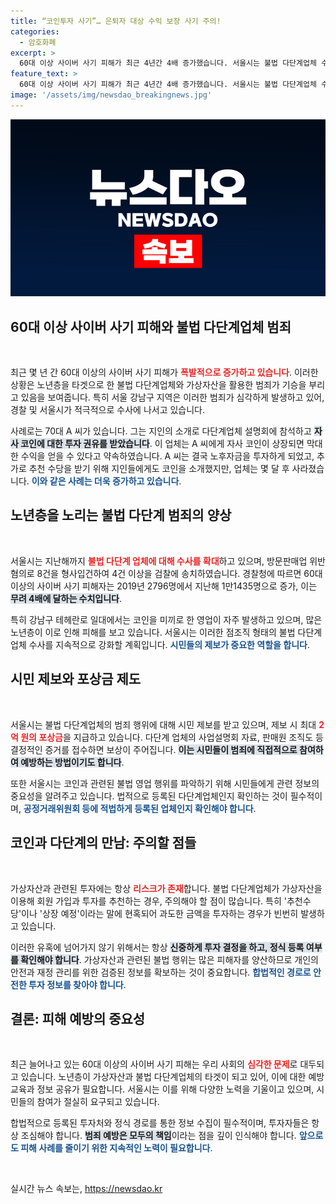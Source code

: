 ```yaml
---
title: “코인투자 사기”… 은퇴자 대상 수익 보장 사기 주의!
categories:
  - 암호화폐
excerpt: >
  60대 이상 사이버 사기 피해가 최근 4년간 4배 증가했습니다. 서울시는 불법 다단계업체 수사를 강화하며 시민 제보를 통해 최대 2억 원의 포상금을 지급합니다. 안전한 투자 정보가 절실한 지금, 씨가 난 허위 사기 웹의 실체를 파헤칩니다!
feature_text: >
  60대 이상 사이버 사기 피해가 최근 4년간 4배 증가했습니다. 서울시는 불법 다단계업체 수사를 강화하며 시민 제보를 통해 최대 2억 원의 포상금을 지급합니다. 안전한 투자 정보가 절실한 지금, 씨가 난 허위 사기 웹의 실체를 파헤칩니다!
image: '/assets/img/newsdao_breakingnews.jpg'
---
```


<p><img src="/assets/img/newsdao_breakingnews.jpg" alt="bookingtag 속보" /></p>

<h2 data-ke-size="size26">60대 이상 사이버 사기 피해와 불법 다단계업체 범죄</h2>

<p data-ke-size="size16">&nbsp;</p>

<p data-ke-size="size16">최근 몇 년 간 60대 이상의 사이버 사기 피해가 <b><span style="color: #ee2323;">폭발적으로 증가하고 있습니다</span></b>. 이러한 상황은 노년층을 타겟으로 한 불법 다단계업체와 가상자산을 활용한 범죄가 기승을 부리고 있음을 보여줍니다. 특히 서울 강남구 지역은 이러한 범죄가 심각하게 발생하고 있어, 경찰 및 서울시가 적극적으로 수사에 나서고 있습니다.</p>

<p data-ke-size="size16">사례로는 70대 A 씨가 있습니다. 그는 지인의 소개로 다단계업체 설명회에 참석하고 <b><span style="background-color: #21538527;">자사 코인에 대한 투자 권유를 받았습니다</span></b>. 이 업체는 A 씨에게 자사 코인이 상장되면 막대한 수익을 얻을 수 있다고 약속하였습니다. A 씨는 결국 노후자금을 투자하게 되었고, 추가로 추천 수당을 받기 위해 지인들에게도 코인을 소개했지만, 업체는 몇 달 후 사라졌습니다. <b><span style="color: #1a5490;">이와 같은 사례는 더욱 증가하고 있습니다</span></b>.</p>

<h2 data-ke-size="size26">노년층을 노리는 불법 다단계 범죄의 양상</h2>

<p data-ke-size="size16">&nbsp;</p>

<p data-ke-size="size16">서울시는 지난해까지 <b><span style="color: #ee2323;">불법 다단계 업체에 대해 수사를 확대</span></b>하고 있으며, 방문판매업 위반 혐의로 8건을 형사입건하여 4건 이상을 검찰에 송치하였습니다. 경찰청에 따르면 60대 이상의 사이버 사기 피해자는 2019년 2796명에서 지난해 1만1435명으로 증가, 이는 <b><span style="background-color: #21538527;">무려 4배에 달하는 수치입니다</span></b>.</p>

<p data-ke-size="size16">특히 강남구 테헤란로 일대에서는 코인을 미끼로 한 영업이 자주 발생하고 있으며, 많은 노년층이 이로 인해 피해를 보고 있습니다. 서울시는 이러한 점조직 형태의 불법 다단계업체 수사를 지속적으로 강화할 계획입니다. <b><span style="color: #1a5490;">시민들의 제보가 중요한 역할을 합니다</span></b>.</p>

<h2 data-ke-size="size26">시민 제보와 포상금 제도</h2>

<p data-ke-size="size16">&nbsp;</p>

<p data-ke-size="size16">서울시는 불법 다단계업체의 범죄 행위에 대해 시민 제보를 받고 있으며, 제보 시 최대 <b><span style="color: #ee2323;">2억 원의 포상금</span></b>을 지급하고 있습니다. 다단계 업체의 사업설명회 자료, 판매원 조직도 등 결정적인 증거를 접수하면 보상이 주어집니다. <b><span style="background-color: #21538527;">이는 시민들이 범죄에 직접적으로 참여하여 예방하는 방법이기도 합니다</span></b>.</p>

<p data-ke-size="size16">또한 서울시는 코인과 관련된 불법 영업 행위를 파악하기 위해 시민들에게 관련 정보의 중요성을 알려주고 있습니다. 법적으로 등록된 다단계업체인지 확인하는 것이 필수적이며, <b><span style="color: #1a5490;">공정거래위원회 등에 적법하게 등록된 업체인지 확인해야 합니다</span></b>.</p>

<h2 data-ke-size="size26">코인과 다단계의 만남: 주의할 점들</h2>

<p data-ke-size="size16">&nbsp;</p>

<p data-ke-size="size16">가상자산과 관련된 투자에는 항상 <b><span style="color: #ee2323;">리스크가 존재</span></b>합니다. 불법 다단계업체가 가상자산을 이용해 회원 가입과 투자를 추천하는 경우, 주의해야 할 점이 많습니다. 특히 '추천수당'이나 '상장 예정'이라는 말에 현혹되어 과도한 금액을 투자하는 경우가 빈번히 발생하고 있습니다.</p>

<p data-ke-size="size16">이러한 유혹에 넘어가지 않기 위해서는 항상 <b><span style="background-color: #21538527;">신중하게 투자 결정을 하고, 정식 등록 여부를 확인해야 합니다</span></b>. 가상자산과 관련된 불법 행위는 많은 피해자를 양산하므로 개인의 안전과 재정 관리를 위한 검증된 정보를 확보하는 것이 중요합니다. <b><span style="color: #1a5490;">합법적인 경로로 안전한 투자 정보를 찾아야 합니다</span></b>.</p>

<h2 data-ke-size="size26">결론: 피해 예방의 중요성</h2>

<p data-ke-size="size16">&nbsp;</p>

<p data-ke-size="size16">최근 늘어나고 있는 60대 이상의 사이버 사기 피해는 우리 사회의 <b><span style="color: #ee2323;">심각한 문제</span></b>로 대두되고 있습니다. 노년층이 가상자산과 불법 다단계업체의 타겟이 되고 있어, 이에 대한 예방 교육과 정보 공유가 필요합니다. 서울시는 이를 위해 다양한 노력을 기울이고 있으며, 시민들의 참여가 절실히 요구되고 있습니다.</p>

<p data-ke-size="size16">합법적으로 등록된 투자처와 정식 경로를 통한 정보 수집이 필수적이며, 투자자들은 항상 조심해야 합니다. <b><span style="background-color: #21538527;">범죄 예방은 모두의 책임</span></b>이라는 점을 깊이 인식해야 합니다. <b><span style="color: #1a5490;">앞으로도 피해 사례를 줄이기 위한 지속적인 노력이 필요합니다</span></b>.</p>

<p data-ke-size="size16">&nbsp;</p>
실시간 뉴스 속보는, <a href="https://newsdao.kr" rel="dofollow">https://newsdao.kr</a>


